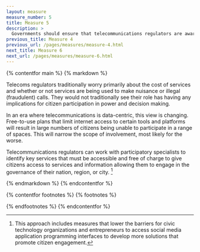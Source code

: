 ```yaml
---
layout: measure
measure_number: 5
title: Measure 5
description: >
  Governments should ensure that telecommunications regulators are aware of and responsive to the impacts of pricing regimes on citizen engagement and power distribution.
previous_title: Measure 4
previous_url: /pages/measures/measure-4.html
next_title: Measure 6
next_url: /pages/measures/measure-6.html
---
```


{% contentfor main %}
{% markdown %}

Telecoms regulators traditionally worry primarily about the cost of services and whether or not services are being used to make nuisance or illegal (fraudulent) calls. They would not traditionally see their role has having any implications for citizen participation in power and decision making.

In an era where telecommunications is data-centric, this view is changing. Free-to-use plans that limit internet access to certain tools and platforms will result in large numbers of citizens being unable to participate in a range of spaces. This will narrow the scope of involvement, most likely for the worse.

Telecommunications regulators can work with participatory specialists to identify key services that must be accessible and free of charge to give citizens access to services and information allowing them to engage in the governance of their nation, region, or city. [^23]

{% endmarkdown %}
{% endcontentfor %}

{% contentfor footnotes %}
{% footnotes %}

[^23]: This approach includes measures that lower the barriers for civic technology organizations and entrepreneurs to access social media application programming interfaces to develop more solutions that promote citizen engagement.

{% endfootnotes %}
{% endcontentfor %}